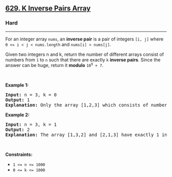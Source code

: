 <h2><a href="https://leetcode.com/problems/k-inverse-pairs-array/solution/">629. K Inverse Pairs Array</a></h2><h3>Hard</h3><hr><div><p>For an integer array <code>nums</code>, an <strong>inverse pair</strong> is a pair of integers <code>[i, j]</code> where <code>0 &lt;= i &lt; j &lt; nums.length</code> and <code>nums[i] &gt; nums[j]</code>.</p>

<p>Given two integers n and k, return the number of different arrays consist of numbers from <code>1</code> to <code>n</code> such that there are exactly <code>k</code> <strong>inverse pairs</strong>. Since the answer can be huge, return it <strong>modulo</strong> <code>10<sup>9</sup> + 7</code>.</p>

<p>&nbsp;</p>
<p><strong>Example 1:</strong></p>

<pre><strong>Input:</strong> n = 3, k = 0
<strong>Output:</strong> 1
<strong>Explanation:</strong> Only the array [1,2,3] which consists of numbers from 1 to 3 has exactly 0 inverse pairs.
</pre>

<p><strong>Example 2:</strong></p>

<pre><strong>Input:</strong> n = 3, k = 1
<strong>Output:</strong> 2
<strong>Explanation:</strong> The array [1,3,2] and [2,1,3] have exactly 1 inverse pair.
</pre>

<p>&nbsp;</p>
<p><strong>Constraints:</strong></p>

<ul>
	<li><code>1 &lt;= n &lt;= 1000</code></li>
	<li><code>0 &lt;= k &lt;= 1000</code></li>
</ul>
</div>